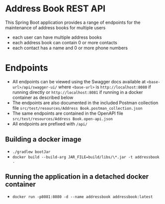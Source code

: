 # Address Book REST API

This Spring Boot application provides a range of endpoints for the maintenance of address books for multiple users

* each user can have multiple address books
* each address book can contain 0 or more contacts
* each contact has a name and 0 or more phone numbers

# Endpoints

* All endpoints can be viewed using the Swagger docs available at `<base-url>/api/swagger-ui/` where `<base-url>` is
  `http://localhost:8080` if running directly or `http://localhost:8081` if running in a docker container as described
  below
* The endpoints are also documented in the included Postman collection
  file `src/test/resources/Address Book.postman_collection.json`
* The same endpoints are contained in the OpenAPI file `src/test/resources/Address Book.open-api.json`
* All endpoints are prefixed with `/api/`

## Building a docker image

* ```./gradlew bootJar```
* ```docker build --build-arg JAR_FILE=build/libs/\*.jar -t addressbook .```

## Running the application in a detached docker container

* ```docker run -p8081:8080 -d --name addressbook addressbook:latest```